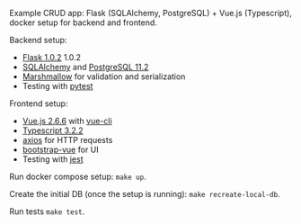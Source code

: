 Example CRUD app: Flask (SQLAlchemy, PostgreSQL) + Vue.js (Typescript), docker setup for backend and frontend.

Backend setup:

- [Flask 1.0.2](http://flask.pocoo.org/) 1.0.2
- [SQLAlchemy](https://www.sqlalchemy.org/) and [PostgreSQL 11.2](https://www.postgresql.org/)
- [Marshmallow](https://marshmallow.readthedocs.io/en/3.0/) for validation and serialization
- Testing with [pytest](https://docs.pytest.org/en/latest/)

Frontend setup:

- [Vue.js 2.6.6](https://vuejs.org/) with [vue-cli](https://cli.vuejs.org/)
- [Typescript 3.2.2](https://www.typescriptlang.org/)
- [axios](https://github.com/axios/axios) for HTTP requests
- [bootstrap-vue](https://bootstrap-vue.js.org/) for UI
- Testing with [jest](https://jestjs.io/)

Run docker compose setup: `make up`.

Create the initial DB (once the setup is running): ```make recreate-local-db```.

Run tests `make test`.
